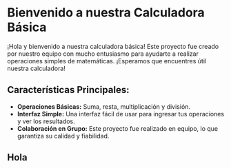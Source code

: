 # Bienvenido a nuestra Calculadora Básica

¡Hola y bienvenido a nuestra calculadora básica! Este proyecto fue creado por nuestro equipo con mucho entusiasmo para ayudarte a realizar operaciones simples de matemáticas. ¡Esperamos que encuentres útil nuestra calculadora!

## Características Principales:

- **Operaciones Básicas:** Suma, resta, multiplicación y división.
- **Interfaz Simple:** Una interfaz fácil de usar para ingresar tus operaciones y ver los resultados.
- **Colaboración en Grupo:** Este proyecto fue realizado en equipo, lo que garantiza su calidad y fiabilidad.

## Hola
